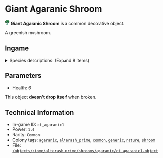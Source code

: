 # Giant Agaranic Shroom

<img src="https://raw.githubusercontent.com/Ceterai/Enternia/main/objects/biome/alterash_prime/shrooms/agaranic/ct_agaranic1.png" alt="Giant Agaranic Shroom icon" loading="lazy" height=16px width="auto" /> **Giant Agaranic Shroom** is a common decorative object.

A greenish mushroom.

## Ingame

<details><summary>Species descriptions: (Expand 8 items)</summary>

- Alta: A giant agaranic. Probably full of biosamples.
- Apex: It's cuter than the Agarans.
- Avian: I wonder what purpose this mushroom serves.
- Floran: Floran know your sssecret, little shroomy. Floran keep quiet.
- Glitch: Amused. This is a living Agaran, cleverly disguised.
- Human: Needs more caterpillar.
- Hylotl: A vile mushroom of Agaran origin.
- Novakid: What's so special about this mushroom?

</details>

## Parameters

- Health: 6

This object **doesn't drop itself** when broken.

## Technical Information

- In-game ID: `ct_agaranic1`
- Power: `1.0`
- Rarity: `Common`
- Colony tags: [`agaranic`](https://ceterai.github.io/MyEnternia/Wiki/Tags/Agaranic), [`alterash_prime`](https://ceterai.github.io/MyEnternia/Wiki/Tags/AlterashPrime), [`common`](https://ceterai.github.io/MyEnternia/Wiki/Tags/Common), [`generic`](https://ceterai.github.io/MyEnternia/Wiki/Tags/Generic), [`nature`](https://ceterai.github.io/MyEnternia/Wiki/Tags/Nature), [`shroom`](https://ceterai.github.io/MyEnternia/Wiki/Tags/Shroom)
- File: [`/objects/biome/alterash_prime/shrooms/agaranic/ct_agaranic1.object`](https://github.com/Ceterai/Enternia/blob/main/objects/biome/alterash_prime/shrooms/agaranic/ct_agaranic1.object)
